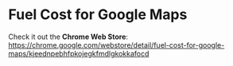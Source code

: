 # Fuel Cost for Google Maps

Check it out the **Chrome Web Store**:  
https://chrome.google.com/webstore/detail/fuel-cost-for-google-maps/kjeednpebhfpkojegkfmdlgkokkafocd
